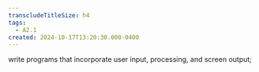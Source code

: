 ```yaml
---
transcludeTitleSize: h4
tags:
  - A2.1
created: 2024-10-17T13:20:30.000-0400
---
```

write programs that incorporate user input, processing, and screen output;